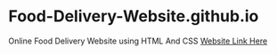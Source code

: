 # Food-Delivery-Website.github.io
Online Food Delivery Website using HTML And CSS
[Website Link Here](https://kanchandhoot22.github.io/Food-Delivery-Website.github.io/)
